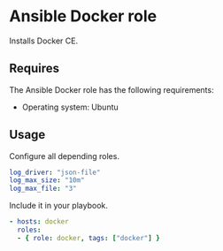 # Ansible Docker role

Installs Docker CE.

## Requires

The Ansible Docker role has the following requirements:

* Operating system: Ubuntu

## Usage

Configure all depending roles.

```yml
log_driver: "json-file"
log_max_size: "10m"
log_max_file: "3"
```

Include it in your playbook.

```yml
- hosts: docker
  roles:
  - { role: docker, tags: ["docker"] }
```